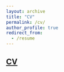 ```yaml
---
layout: archive
title: "CV"
permalink: /cv/
author_profile: true
redirect_from:
  - /resume
---
```

## [CV](https://github.com/debanjanxy/debanjanxy.github.io/raw/master/files/cv.pdf)
